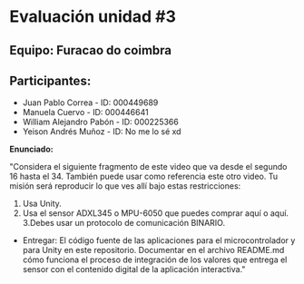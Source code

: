 # Evaluación unidad #3 
## Equipo: Furacao do coimbra

## Participantes: 

* Juan Pablo Correa - ID: 000449689
* Manuela Cuervo - ID: 000446641
* William Alejandro Pabón - ID: 000225366
* Yeison Andrés Muñoz - ID: No me lo sé xd

**Enunciado:**

"Considera el siguiente fragmento de este video que va desde el segundo 16 hasta el 34. 
También puede usar como referencia este otro video. Tu misión será reproducir lo que ves allí bajo estas restricciones:

1. Usa Unity.
2. Usa el sensor ADXL345 o MPU-6050 que puedes comprar aquí o aquí.
3.Debes usar un protocolo de comunicación BINARIO.

* Entregar: El código fuente de las aplicaciones para el microcontrolador y para Unity en este repositorio.
Documentar en el archivo README.md cómo funciona el proceso de integración de los valores que entrega el sensor con el
contenido digital de la aplicación interactiva."



